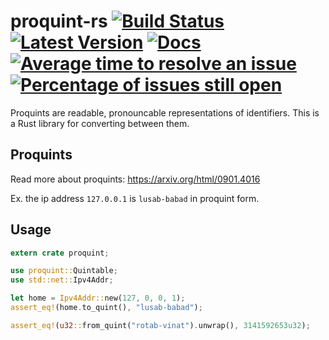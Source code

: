 # proquint-rs [![Build Status](https://travis-ci.org/christian-blades-cb/proquint-rs.svg?branch=master)](https://travis-ci.org/christian-blades-cb/proquint-rs) [![Latest Version](https://img.shields.io/crates/v/proquint.svg)](https://crates.io/crates/proquint) [![Docs](https://docs.rs/proquint/badge.svg)](https://docs.rs/proquint) [![Average time to resolve an issue](http://isitmaintained.com/badge/resolution/christian-blades-cb/proquint-rs.svg)](http://isitmaintained.com/project/christian-blades-cb/proquint-rs "Average time to resolve an issue") [![Percentage of issues still open](http://isitmaintained.com/badge/open/christian-blades-cb/proquint-rs.svg)](http://isitmaintained.com/project/christian-blades-cb/proquint-rs "Percentage of issues still open")

Proquints are readable, pronouncable representations of identifiers. This is a Rust library for converting between them.

## Proquints

Read more about proquints: https://arxiv.org/html/0901.4016

Ex. the ip address `127.0.0.1` is `lusab-babad` in proquint form.

## Usage

``` rust
extern crate proquint;

use proquint::Quintable;
use std::net::Ipv4Addr;

let home = Ipv4Addr::new(127, 0, 0, 1);
assert_eq!(home.to_quint(), "lusab-babad");

assert_eq!(u32::from_quint("rotab-vinat").unwrap(), 3141592653u32);
```
